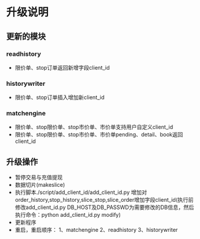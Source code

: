 # 升级说明

## 更新的模块

### readhistory

* 限价单、stop订单返回新增字段client_id

### historywriter

* 限价单、stop订单插入增加新client_id

### matchengine

* 限价单、stop限价单、stop市价单、市价单支持用户自定义client_id
* 限价单、stop限价单、stop市价单、市价单pending、detail、book返回client_id

## 升级操作

* 暂停交易与充值提现
* 数据切片(makeslice)
* 执行脚本./script/add_client_id/add_client_id.py 增加对order_history,stop_history,slice_stop,slice_order增加字段client_id(执行前修改add_client_id.py DB_HOST及DB_PASSWD为需要修改的DB信息，然后执行命令：python add_client_id.py modify)
* 更新程序
* 重启，重启顺序：
  1、matchengine
  2、readhistory
  3、historywriter
